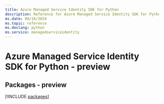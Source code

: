 ```yaml
---
title: Azure Managed Service Identity SDK for Python
description: Reference for Azure Managed Service Identity SDK for Python
ms.date: 09/16/2024
ms.topic: reference
ms.devlang: python
ms.service: managedserviceidentity
---
```

# Azure Managed Service Identity SDK for Python - preview
## Packages - preview
[!INCLUDE [packages](managed-service-identity-index.md)]
